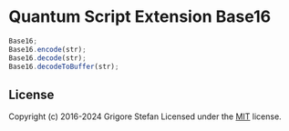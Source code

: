 # Quantum Script Extension Base16

```javascript
Base16;
Base16.encode(str);
Base16.decode(str);
Base16.decodeToBuffer(str);
```

## License

Copyright (c) 2016-2024 Grigore Stefan
Licensed under the [MIT](LICENSE) license.
